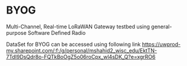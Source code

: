 # BYOG
Multi-Channel, Real-time LoRaWAN Gateway testbed using general-purpose Software Defined Radio


DataSet for BYOG can be accessed using following link
https://uwprod-my.sharepoint.com/:f:/g/personal/mshahid2_wisc_edu/EktTN-7TdI9DsQdr8o-FQTkBoOgZ5o06roCpx_wl4sDK_Q?e=xgrRO6
